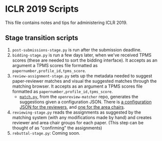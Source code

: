 # ICLR 2019 Scripts

This file contains notes and tips for administering ICLR 2019.

## Stage transition scripts
1. `post-submissions-stage.py` is run after the submission deadline.
2. `bidding-stage.py` is run a few days later, when we've received TPMS scores (these are needed to sort the bidding interface). It accepts as an argument a TPMS scores file formatted as `papernumber,profile_id,tpms_score`.
3. `review-assignment-stage.py` sets up the metadata needed to suggest paper-reviewer matches and visual the suggested matches through the matching browser. It accepts as an argument a TPMS scores file formatted as `papernumber,profile_id,tpms_score`.
	- [`match.py`](https://github.com/iesl/openreview-matcher/blob/master/samples/match.py), from the `openreview-matcher` repo, generates the suggestions given a configuration JSON. There is [a configuration JSON for the reviewers](https://github.com/iesl/openreview-scripts/blob/master/venues/ICLR.cc/2019/Conference/data/iclr19-match-config-example.json), and [one for the area chairs](https://github.com/iesl/openreview-scripts/blob/master/venues/ICLR.cc/2019/Conference/data/ac-match-config.json).
4. `reviewing-stage.py` reads the assignments as suggested by the matching system (with any modifications made by hand) and creates reviewer and area chair groups for each paper. (This step can be thought of as "confirming" the assignments)
5. `rebuttal-stage.py`: Coming soon.
